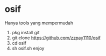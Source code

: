 # osif
Hanya tools yang mempermudah
1. pkg install git
2. git clone https://github.com/zzpay1110/osif
3. cd osif
4. sh osif.sh
enjoy
